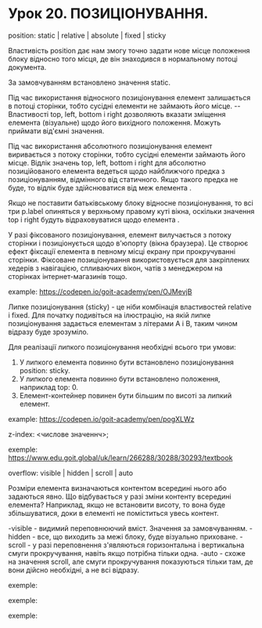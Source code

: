 # Урок 20. ПОЗИЦІОНУВАННЯ.

<!--  -->
<!--*  -->
<!--!  -->
<!--?  -->
<!--todo  -->

<!-- ! ====== Властивість position ====== -->

position: static | relative | absolute | fixed | sticky

Властивість position дає нам змогу точно задати нове місце положення блоку відносно того місця, де він знаходився в нормальному потоці документа.

<!-- todo == position: static == -->

За замовчуванням встановлено значення static.

<!-- todo == position: relative (Відносне позиціонування) == -->

Під час використання відносного позиціонування елемент залишається в потоці сторінки, тобто сусідні елементи не займають його місце.
--Властивості top, left, bottom і right дозволяють вказати зміщення елемента (візуальне) щодо його вихідного положення. Можуть приймати від'ємні значення.

<!-- todo == position: absolute (Абсолютне позиціонування)== -->

Під час використання абсолютного позиціонування елемент виривається з потоку сторінки, тобто сусідні елементи займають його місце. Відлік значень top, left, bottom і right для абсолютно позиційованого елемента ведеться щодо найближчого предка з позиціонуванням, відмінного від статичного. Якщо такого предка не буде, то відлік буде здійснюватися від меж елемента <body>.

Якщо не поставити батьківському блоку відносне позиціонування, то всі три p.label опиняться у верхньому правому куті вікна, оскільки значення top і right будуть відраховуватися щодо елемента <body>.

<!-- todo == position: fixed (Фіксоване позиціонування)== -->

У разі фіксованого позиціонування, елемент вилучається з потоку сторінки і позиціонується щодо в'юпорту (вікна браузера). Це створює ефект фіксації елемента в певному місці екрану при прокручуванні сторінки.
Фіксоване позиціонування використовується для закріплених хедерів з навігацією, спливаючих вікон, чатів з менеджером на сторінках інтернет-магазинів тощо.

example: https://codepen.io/goit-academy/pen/OJMevjB

<!-- todo == position: sticky (Липке позиціонування) == -->

Липке позиціонування (sticky) - це ніби комбінація властивостей relative і fixed. Для початку подивіться на ілюстрацію, на якій липке позиціонування задається елементам з літерами A і B, таким чином відразу буде зрозуміло.

Для реалізації липкого позиціонування необхідні всього три умови:

1. У липкого елемента повинно бути встановлено позиціонування position: sticky.
2. У липкого елемента повинно бути встановлено положення, наприклад top: 0.
3. Елемент-контейнер повинен бути більшим по висоті за липкий елемент.

example: https://codepen.io/goit-academy/pen/pogXLWz

 <!--! ====== Властивість z-index ====== -->

z-index: <числове значеннч>;

exemple: https://www.edu.goit.global/uk/learn/266288/30288/30293/textbook

<!--! ====== Властивість overflow ====== -->

overflow: visible | hidden | scroll | auto

Розміри елемента визначаються контентом всередині нього або задаються явно. Що відбувається у разі зміни контенту всередині елемента? Наприклад, якщо не встановити висоту, то вона буде збільшуватися, доки в елементі не поміститься увесь контент.

-visible - видимий переповнюючий вміст. Значення за замовчуванням.
-hidden - все, що виходить за межі блоку, буде візуально приховане.
-scroll - у разі переповнення з'являються горизонтальна і вертикальна смуги прокручування, навіть якщо потрібна тільки одна.
-auto - схоже на значення scroll, але смуги прокручування показуються тільки там, де вони дійсно необхідні, а не всі відразу.

<!-- todo == overflow: visible (видимий переповнюючий вміст. Значення за замовчуванням.) == -->

exemple:

<!-- todo == overflow: hidden (все, що виходить за межі блоку, буде візуально приховане.) == -->

exemple:

<!-- todo == overflow: scroll (у разі переповнення з'являються горизонтальна і вертикальна смуги прокручування, навіть якщо потрібна тільки одна.) == -->

exemple:

<!-- todo == overflow: auto (схоже на значення scroll, але смуги прокручування показуються тільки там, де вони дійсно необхідні, а не всі відразу.) == -->
